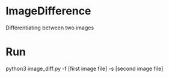 # ImageDifference
Differentiating between two images 
# Run
python3 image_diff.py -f [first image file] -s [second image file]

